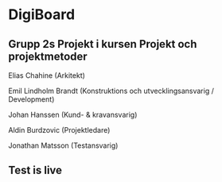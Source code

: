 # DigiBoard
## Grupp 2s Projekt i kursen Projekt och projektmetoder
Elias Chahine (Arkitekt)

Emil Lindholm Brandt (Konstruktions och utvecklingsansvarig / Development)

Johan Hanssen (Kund- & kravansvarig)

Aldin Burdzovic (Projektledare)

Jonathan Matsson (Testansvarig)

## Test is live
